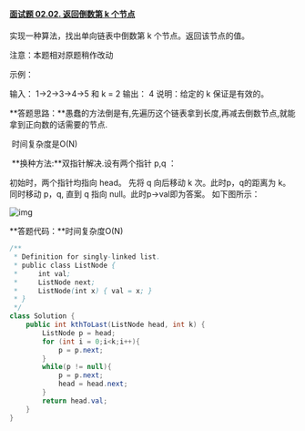#### [面试题 02.02. 返回倒数第 k 个节点](https://leetcode-cn.com/problems/kth-node-from-end-of-list-lcci/)

实现一种算法，找出单向链表中倒数第 k 个节点。返回该节点的值。

注意：本题相对原题稍作改动

示例：

输入： 1->2->3->4->5 和 k = 2
输出： 4
说明：给定的 k 保证是有效的。



**答题思路：**愚蠢的方法倒是有,先遍历这个链表拿到长度,再减去倒数节点,就能拿到正向数的话需要的节点.

​					时间复杂度是O(N)

​			**换种方法:**双指针解决.设有两个指针 p,q ：

初始时，两个指针均指向 head。
先将 q 向后移动 k 次。此时p，q的距离为 k。
同时移动 p，q, 直到 q 指向 null。此时p->val即为答案。
如下图所示：

![img](https://pic.leetcode-cn.com/c11759b47df01442d2bacdc3a693531e1c5e905c741307f4bf61efffb08ce15d-aa.png)



**答题代码：**时间复杂度O(N)

```java
/**
 * Definition for singly-linked list.
 * public class ListNode {
 *     int val;
 *     ListNode next;
 *     ListNode(int x) { val = x; }
 * }
 */
class Solution {
    public int kthToLast(ListNode head, int k) {
        ListNode p = head;
        for (int i = 0;i<k;i++){
            p = p.next;
        }
        while(p != null){
            p = p.next;
            head = head.next;
        }
        return head.val;
    }
}
```

